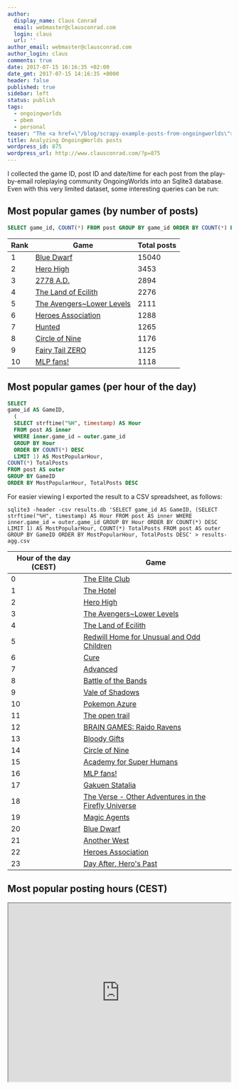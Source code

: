 ```yaml
---
author:
  display_name: Claus Conrad
  email: webmaster@clausconrad.com
  login: claus
  url: ''
author_email: webmaster@clausconrad.com
author_login: claus
comments: true
date: 2017-07-15 16:16:35 +02:00
date_gmt: 2017-07-15 14:16:35 +0000
header: false
published: true
sidebar: left
status: publish
tags:
  - ongoingworlds
  - pbem
  - personal
teaser: "The <a href=\"/blog/scrapy-example-posts-from-ongoingworlds\">previous post</a> used Scrapy to extract post data from the website OngoingWorlds. Here are a few conclusions from that spider crawl:\r\n"
title: Analyzing OngoingWorlds posts
wordpress_id: 875
wordpress_url: http://www.clausconrad.com/?p=875
---
```

I collected the game ID, post ID and date/time for each post from the play-by-email roleplaying community OngoingWorlds into an Sqlite3 database. Even with this very limited dataset, some interesting queries can be run:

## Most popular games (by number of posts)

```sql
SELECT game_id, COUNT(*) FROM post GROUP BY game_id ORDER BY COUNT(*) DESC LIMIT 10;
```

Rank | Game | Total posts
---|---|---
1 | [Blue Dwarf](http://www.ongoingworlds.com/games/270) | 15040
2 | [Hero High](http://www.ongoingworlds.com/games/1021) | 3453
3 | [2778 A.D.](http://www.ongoingworlds.com/games/2027) | 2894
4 | [The Land of Ecilith](http://www.ongoingworlds.com/games/2242) | 2276
5 | [The Avengers~Lower Levels](http://www.ongoingworlds.com/games/1343) | 2111
6 | [Heroes Association](http://www.ongoingworlds.com/games/2321) | 1288
7 | [Hunted](http://www.ongoingworlds.com/games/1353) | 1265
8 | [Circle of Nine](http://www.ongoingworlds.com/games/2068) | 1176
9 | [Fairy Tail ZERO](http://www.ongoingworlds.com/games/2455) | 1125
10 | [MLP fans!](http://www.ongoingworlds.com/games/1703) | 1118

## Most popular games (per hour of the day)

```sql
SELECT
game_id AS GameID,
  (
  SELECT strftime("%H", timestamp) AS Hour
  FROM post AS inner
  WHERE inner.game_id = outer.game_id
  GROUP BY Hour
  ORDER BY COUNT(*) DESC
  LIMIT 1) AS MostPopularHour,
COUNT(*) TotalPosts
FROM post AS outer
GROUP BY GameID
ORDER BY MostPopularHour, TotalPosts DESC
```

For easier viewing I exported the result to a CSV spreadsheet, as follows:

```shell
sqlite3 -header -csv results.db 'SELECT game_id AS GameID, (SELECT strftime("%H", timestamp) AS Hour FROM post AS inner WHERE inner.game_id = outer.game_id GROUP BY Hour ORDER BY COUNT(*) DESC LIMIT 1) AS MostPopularHour, COUNT(*) TotalPosts FROM post AS outer GROUP BY GameID ORDER BY MostPopularHour, TotalPosts DESC' > results-agg.csv
```

Hour of the day (CEST) | Game  
---|---  
0 | [The Elite Club](http://www.ongoingworlds.com/games/1671)
1 | [The Hotel](http://www.ongoingworlds.com/games/3012)
2 | [Hero High](http://www.ongoingworlds.com/games/1021)
3 | [The Avengers~Lower Levels](http://www.ongoingworlds.com/games/1343)
4 | [The Land of Ecilith](http://www.ongoingworlds.com/games/2242)
5 | [Redwill Home for Unusual and Odd Children](http://www.ongoingworlds.com/games/1403)
6 | [Cure](http://www.ongoingworlds.com/games/1409)
7 | [Advanced](http://www.ongoingworlds.com/games/1521)
8 | [Battle of the Bands](http://www.ongoingworlds.com/games/1385)
9 | [Vale of Shadows](http://www.ongoingworlds.com/games/2962)
10 | [Pokemon Azure](http://www.ongoingworlds.com/games/2022)
11 | [The open trail](http://www.ongoingworlds.com/games/2191)
12 | [BRAIN GAMES: Raido Ravens](http://www.ongoingworlds.com/games/2287)
13 | [Bloody Gifts](http://www.ongoingworlds.com/games/1015)
14 | [Circle of Nine](http://www.ongoingworlds.com/games/2068)
15 | [Academy for Super Humans](http://www.ongoingworlds.com/games/2922)
16 | [MLP fans!](http://www.ongoingworlds.com/games/1703)
17 | [Gakuen Statalia](http://www.ongoingworlds.com/games/1734)
18 | [The Verse - Other Adventures in the Firefly Universe](http://www.ongoingworlds.com/games/2519)
19 | [Magic Agents](http://www.ongoingworlds.com/games/2573)
20 | [Blue Dwarf](http://www.ongoingworlds.com/games/270)
21 | [Another West](http://www.ongoingworlds.com/games/1386)
22 | [Heroes Association](http://www.ongoingworlds.com/games/2321)
23 | [Day After, Hero's Past](http://www.ongoingworlds.com/games/2200)

## Most popular posting hours (CEST)

<iframe src="https://docs.google.com/spreadsheets/d/1a7xgyZxSk5uEOudb11BUTTgHRWhLzJ3rBpguemPV_b4/pubchart?oid=1310905466&amp;format=interactive" width="500" height="400"></iframe>
